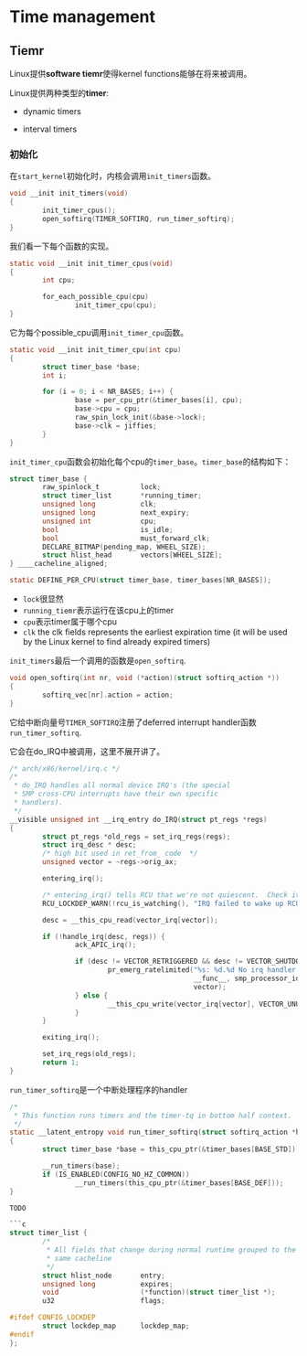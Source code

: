 # Time management

## Tiemr

Linux提供**software tiemr**使得kernel functions能够在将来被调用。

Linux提供两种类型的**timer**:

* dynamic timers

* interval timers

### 初始化

在``start_kernel``初始化时，内核会调用``init_timers``函数。

```c
void __init init_timers(void)
{
        init_timer_cpus();
        open_softirq(TIMER_SOFTIRQ, run_timer_softirq);
}
```

我们看一下每个函数的实现。

```c
static void __init init_timer_cpus(void)
{
        int cpu;

        for_each_possible_cpu(cpu)
                init_timer_cpu(cpu);
}
```

它为每个possible_cpu调用``init_timer_cpu``函数。

```c
static void __init init_timer_cpu(int cpu)
{
        struct timer_base *base;
        int i;

        for (i = 0; i < NR_BASES; i++) {
                base = per_cpu_ptr(&timer_bases[i], cpu);
                base->cpu = cpu;
                raw_spin_lock_init(&base->lock);
                base->clk = jiffies;
        }
}
```

``init_timer_cpu``函数会初始化每个cpu的``timer_base``。``timer_base``的结构如下：

```c
struct timer_base {
        raw_spinlock_t          lock;
        struct timer_list       *running_timer;
        unsigned long           clk;
        unsigned long           next_expiry;
        unsigned int            cpu;
        bool                    is_idle;
        bool                    must_forward_clk;
        DECLARE_BITMAP(pending_map, WHEEL_SIZE);
        struct hlist_head       vectors[WHEEL_SIZE];
} ____cacheline_aligned;

static DEFINE_PER_CPU(struct timer_base, timer_bases[NR_BASES]);
```

* ``lock``很显然
* ``running_tiemr``表示运行在该cpu上的timer
* ``cpu``表示timer属于哪个cpu
* ``clk`` the clk fields represents the earliest expiration time (it will be used by the Linux kernel to find already expired timers)

``init_timers``最后一个调用的函数是``open_softirq``.

```c
void open_softirq(int nr, void (*action)(struct softirq_action *))
{
        softirq_vec[nr].action = action;
}
```

它给中断向量号``TIMER_SOFTIRQ``注册了deferred interrupt handler函数``run_timer_softirq``.

它会在do_IRQ中被调用，这里不展开讲了。

```c
/* arch/x86/kernel/irq.c */
/*
 * do_IRQ handles all normal device IRQ's (the special
 * SMP cross-CPU interrupts have their own specific
 * handlers).
 */
__visible unsigned int __irq_entry do_IRQ(struct pt_regs *regs)
{
        struct pt_regs *old_regs = set_irq_regs(regs);
        struct irq_desc * desc;
        /* high bit used in ret_from_ code  */
        unsigned vector = ~regs->orig_ax;

        entering_irq();

        /* entering_irq() tells RCU that we're not quiescent.  Check it. */
        RCU_LOCKDEP_WARN(!rcu_is_watching(), "IRQ failed to wake up RCU");

        desc = __this_cpu_read(vector_irq[vector]);

        if (!handle_irq(desc, regs)) {
                ack_APIC_irq();

                if (desc != VECTOR_RETRIGGERED && desc != VECTOR_SHUTDOWN) {
                        pr_emerg_ratelimited("%s: %d.%d No irq handler for vector\n",
                                             __func__, smp_processor_id(),
                                             vector);
                } else {
                        __this_cpu_write(vector_irq[vector], VECTOR_UNUSED);
                }
        }

        exiting_irq();

        set_irq_regs(old_regs);
        return 1;
}
```

``run_timer_softirq``是一个中断处理程序的handler

```c
/*
 * This function runs timers and the timer-tq in bottom half context.
 */
static __latent_entropy void run_timer_softirq(struct softirq_action *h)
{
        struct timer_base *base = this_cpu_ptr(&timer_bases[BASE_STD]);

        __run_timers(base);
        if (IS_ENABLED(CONFIG_NO_HZ_COMMON))
                __run_timers(this_cpu_ptr(&timer_bases[BASE_DEF]));
}

TODO

```c
struct timer_list {
        /*
         * All fields that change during normal runtime grouped to the
         * same cacheline
         */
        struct hlist_node       entry;
        unsigned long           expires;
        void                    (*function)(struct timer_list *);
        u32                     flags;

#ifdef CONFIG_LOCKDEP
        struct lockdep_map      lockdep_map;
#endif
};
```
